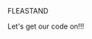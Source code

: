 <html>
    <head>FLEASTAND</head>
    <title></title>
<body>
<p>Let's get our code on!!!</p>


<a href="http://www.fleastand.com">

</body>
</html>
